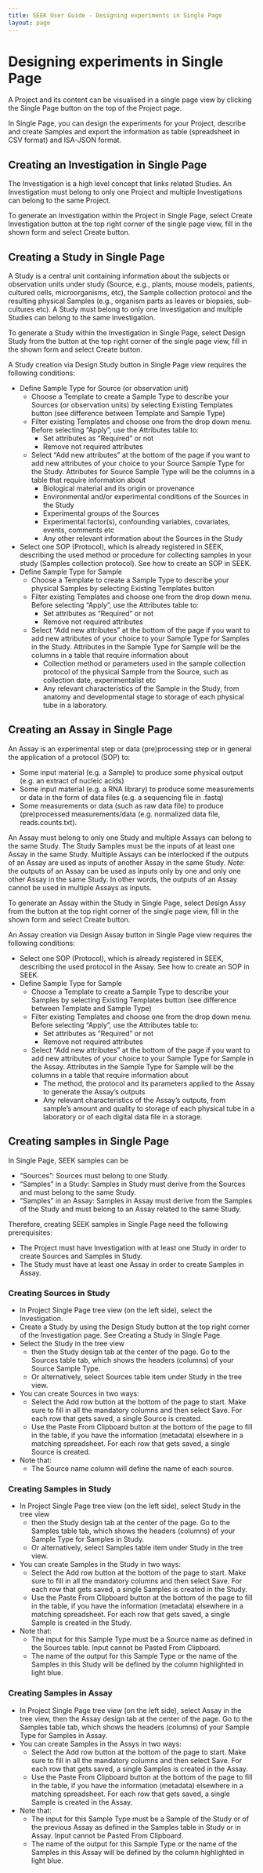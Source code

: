 ```yaml
---
title: SEEK User Guide - Designing experiments in Single Page
layout: page
---
```


# Designing experiments in Single Page
A Project and its content can be visualised in a single page view by clicking the Single Page button on the top of the Project page.

In Single Page, you can design the experiments for your Project, describe and create Samples and export the information as table (spreadsheet in CSV format) and ISA-JSON format.

## Creating an Investigation in Single Page
The Investigation is a high level concept that links related Studies. An Investigation must belong to only one Project and multiple Investigations can belong to the same Project.

To generate an Investigation within the Project in Single Page, select Create Investigation button at the top right corner of the single page view, fill in the shown form and select Create button.

## Creating a Study in Single Page
A Study is a central unit containing information about the subjects or observation units under study (Source, e.g., plants, mouse models, patients, cultured cells, microorganisms, etc), the Sample collection protocol and the resulting physical Samples (e.g., organism parts as leaves or biopsies, sub-cultures etc). A Study must belong to only one Investigation and multiple Studies can belong to the same Investigation.

To generate a Study within the Investigation in Single Page, select Design Study from the button at the top right corner of the single page view, fill in the shown form and select Create button.

A Study creation via Design Study button in Single Page view requires the following conditions:
* Define Sample Type for Source (or observation unit)
  * Choose a Template to create a Sample Type to describe your Sources (or observation units) by selecting Existing Templates button (see difference between Template and Sample Type)
  * Filter existing Templates and choose one from the drop down menu. Before selecting “Apply”, use the Attributes table to:
    * Set attributes as “Required” or not
    * Remove not required attributes
  * Select “Add new attributes” at the bottom of the page if you want to add new attributes of your choice to your Source Sample Type for the Study. Attributes for Source Sample Type will be the columns in a table that require information about
    * Biological material and its origin or provenance
    * Environmental and/or experimental conditions of the Sources in the Study
    * Experimental groups of the Sources
    * Experimental factor(s), confounding variables, covariates, events, comments etc
    * Any other relevant information about the Sources in the Study
* Select one SOP (Protocol), which is already registered in SEEK, describing the used method or procedure for collecting samples in your study (Samples collection protocol). See how to create an SOP in SEEK.
* Define Sample Type for Sample
  * Choose a Template to create a Sample Type to describe your physical Samples by selecting Existing Templates button
  * Filter existing Templates and choose one from the drop down menu. Before selecting “Apply”, use the Attributes table to:
    * Set attributes as “Required” or not
    * Remove not required attributes
  * Select “Add new attributes” at the bottom of the page if you want to add new attributes of your choice to your Sample Type for Samples in the Study. Attributes in the Sample Type for Sample will be the columns in a table that require information about
    * Collection method or parameters used in the sample collection protocol of the physical Sample from the Source, such as collection date, experimentalist etc
    * Any relevant characteristics of the Sample in the Study, from anatomy and developmental stage to storage of each physical tube in a laboratory.

## Creating an Assay in Single Page
An Assay is an experimental step or data (pre)processing step or in general the application of a protocol (SOP) to:
* Some input material (e.g. a Sample) to produce some physical output (e.g. an extract of nucleic acids)
* Some input material (e.g. a RNA library) to produce some measurements or data in the form of data files (e.g. a sequencing file in .fastq)
* Some measurements or data (such as raw data file) to produce (pre)processed measurements/data (e.g. normalized data file, reads.counts.txt).

An Assay must belong to only one Study and multiple Assays can belong to the same Study. The Study Samples must be the inputs of at least one Assay in the same Study. Multiple Assays can be interlocked if the outputs of an Assay are used as inputs of another Assay in the same Study. 
*Note*: the outputs of an Assay can be used as inputs only by one and only one other Assay in the same Study. In other words, the outputs of an Assay cannot be used in multiple Assays as inputs.

To generate an Assay within the Study in Single Page, select Design Assy from the button at the top right corner of the single page view, fill in the shown form and select Create button.

An Assay creation via Design Assay button in Single Page view requires the following conditions:
* Select one SOP (Protocol), which is already registered in SEEK, describing the used  protocol in the Assay. See how to create an SOP in SEEK.
* Define Sample Type for Sample
  * Choose a Template to create a Sample Type to describe your Samples by selecting Existing Templates button (see difference between Template and Sample Type)
  * Filter existing Templates and choose one from the drop down menu. Before selecting “Apply”, use the Attributes table to:
    * Set attributes as “Required” or not
    * Remove not required attributes
  * Select “Add new attributes” at the bottom of the page if you want to add new attributes of your choice to your Sample Type for Sample in the Assay. Attributes in the Sample Type for Sample will be the columns in a table that require information about
    * The method, the protocol and its parameters applied to the Assay to generate the Assay’s outputs
    * Any relevant characteristics of the Assay’s outputs, from sample’s amount and quality to storage of each physical tube in a laboratory or of each digital data file in a storage.

## Creating samples in Single Page
In Single Page, SEEK samples can be
* “Sources”: Sources must belong to one Study.
* “Samples” in a Study: Samples in Study must derive from the Sources and must belong to the same Study.
* “Samples” in an Assay: Samples in Assay must derive from the Samples of the Study and must belong to an Assay related to the same Study.

Therefore, creating SEEK samples in Single Page need the following prerequisites:
* The Project must have Investigation with at least one Study in order to create Sources and Samples in Study.
* The Study must have at least one Assay in order to create Samples in Assay.

### Creating Sources in Study
* In Project Single Page tree view (on the left side), select the Investigation.
* Create a Study by using the Design Study button at the top right corner of the Investigation page. See Creating a Study in Single Page. 
* Select the Study in the tree view 
  * then the Study design tab at the center of the page. Go to the Sources table tab, which shows the headers (columns) of your Source Sample Type. 
  * Or alternatively, select Sources table item under Study in the tree view.
* You can create Sources in two ways:
  * Select the Add row button at the bottom of the page to start. Make sure to fill in all the mandatory columns and then select Save. For each row that gets saved, a single Source is created.
  * Use the Paste From Clipboard button at the bottom of the page to fill in the table, if you have the information (metadata) elsewhere in a matching spreadsheet. For each row that gets saved, a single Source is created.
* Note that:
  * The Source name column will define the name of each source.
  
### Creating Samples in Study
* In Project Single Page tree view (on the left side), select Study in the tree view
  * then the Study design tab at the center of the page. Go to the Samples table tab, which shows the headers (columns) of your Sample Type for Samples in Study. 
  * Or alternatively, select Samples table item under Study in the tree view.
* You can create Samples in the Study in two ways:
  * Select the Add row button at the bottom of the page to start. Make sure to fill in all the mandatory columns and then select Save. For each row that gets saved, a single Samples is created in the Study.
  * Use the Paste From Clipboard button at the bottom of the page to fill in the table, if you have the information (metadata) elsewhere in a matching spreadsheet. For each row that gets saved, a single Sample is created in the Study.
* Note that:
  * The input for this Sample Type must be a Source name as defined in the Sources table. Input cannot be Pasted From Clipboard.
  * The name of the output for this Sample Type or the name of the Samples in this Study will be defined by the column highlighted in light blue.
  
### Creating Samples in Assay
* In Project Single Page tree view (on the left side), select Assay in the tree view, then the Assay design tab at the center of the page. Go to the Samples table tab, which shows the headers (columns) of your Sample Type for Samples in Assay.
* You can create Samples in the Assys in two ways:
  * Select the Add row button at the bottom of the page to start. Make sure to fill in all the mandatory columns and then select Save. For each row that gets saved, a single Samples is created in the Assay.
  * Use the Paste From Clipboard button at the bottom of the page to fill in the table, if you have the information (metadata) elsewhere in a matching spreadsheet. For each row that gets saved, a single Sample is created in the Assay.
* Note that:
  * The input for this Sample Type must be a Sample of the Study or of the previous Assay as defined in the Samples table in Study or in Assay. Input cannot be Pasted From Clipboard.
  * The name of the output for this Sample Type or the name of the Samples in this Assay will be defined by the column highlighted in light blue.
